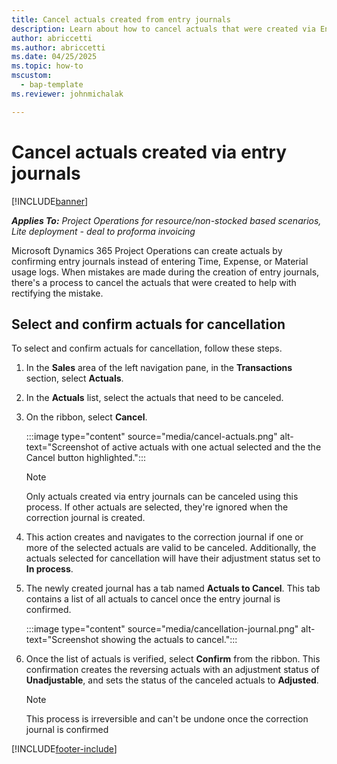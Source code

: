 ```yaml
---
title: Cancel actuals created from entry journals
description: Learn about how to cancel actuals that were created via Entry journals in Microsoft Dynamics 365 Project Operations.
author: abriccetti
ms.author: abriccetti
ms.date: 04/25/2025
ms.topic: how-to
mscustom: 
  - bap-template
ms.reviewer: johnmichalak

---
```


# Cancel actuals created via entry journals

[!INCLUDE[banner](../includes/banner.md)]

_**Applies To:** Project Operations for resource/non-stocked based scenarios, Lite deployment - deal to proforma invoicing_

Microsoft Dynamics 365 Project Operations can create actuals by confirming entry journals instead of entering Time, Expense, or Material usage logs. When mistakes are made during the creation of entry journals, there's a process to cancel the actuals that were created to help with rectifying the mistake.

## Select and confirm actuals for cancellation

To select and confirm actuals for cancellation, follow these steps.

1. In the **Sales** area of the left navigation pane, in the **Transactions** section, select **Actuals**.
1. In the **Actuals** list, select the actuals that need to be canceled.
1. On the ribbon, select **Cancel**.
   
   :::image type="content" source="media/cancel-actuals.png" alt-text="Screenshot of active actuals with one actual selected and the the Cancel button highlighted.":::
   
   > [!NOTE]
   > Only actuals created via entry journals can be canceled using this process. If other actuals are selected, they're ignored when the correction journal is created.

1. This action creates and navigates to the correction journal if one or more of the selected actuals are valid to be canceled. Additionally, the actuals selected for cancellation will have their adjustment status set to **In process**.
1. The newly created journal has a tab named **Actuals to Cancel**. This tab contains a list of all actuals to cancel once the entry journal is confirmed.
   
   :::image type="content" source="media/cancellation-journal.png" alt-text="Screenshot showing the actuals to cancel.":::
   
1. Once the list of actuals is verified, select **Confirm** from the ribbon. This confirmation creates the reversing actuals with an adjustment status of **Unadjustable**, and sets the status of the canceled actuals to **Adjusted**.
   
   > [!NOTE]
   > This process is irreversible and can't be undone once the correction journal is confirmed

[!INCLUDE[footer-include](../includes/footer-banner.md)]
